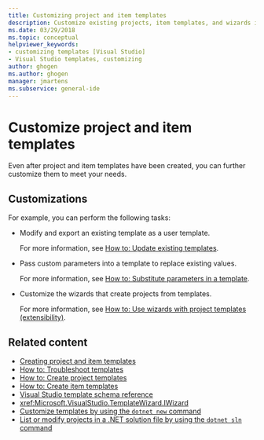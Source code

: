 ```yaml
---
title: Customizing project and item templates
description: Customize existing projects, item templates, and wizards in Visual Studio to make adjustments after objects are already created.
ms.date: 03/29/2018
ms.topic: conceptual
helpviewer_keywords:
- customizing templates [Visual Studio]
- Visual Studio templates, customizing
author: ghogen
ms.author: ghogen
manager: jmartens
ms.subservice: general-ide
---
```

# Customize project and item templates

Even after project and item templates have been created, you can further customize them to meet your needs.

## Customizations

For example, you can perform the following tasks:

- Modify and export an existing template as a user template.

   For more information, see [How to: Update existing templates](../ide/how-to-update-existing-templates.md).

- Pass custom parameters into a template to replace existing values.

   For more information, see [How to: Substitute parameters in a template](../ide/how-to-substitute-parameters-in-a-template.md).

- Customize the wizards that create projects from templates.

   For more information, see [How to: Use wizards with project templates (extensibility)](../extensibility/how-to-use-wizards-with-project-templates.md).

## Related content

- [Creating project and item templates](../ide/creating-project-and-item-templates.md)
- [How to: Troubleshoot templates](../ide/how-to-troubleshoot-templates.md)
- [How to: Create project templates](../ide/how-to-create-project-templates.md)
- [How to: Create item templates](../ide/how-to-create-item-templates.md)
- [Visual Studio template schema reference](../extensibility/visual-studio-template-schema-reference.md)
- <xref:Microsoft.VisualStudio.TemplateWizard.IWizard>
- [Customize templates by using the `dotnet new` command](/dotnet/core/tools/custom-templates/)
- [List or modify projects in a .NET solution file by using the `dotnet sln` command](/dotnet/core/tools/dotnet-sln/)
